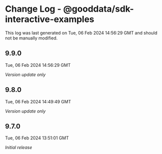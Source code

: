 # Change Log - @gooddata/sdk-interactive-examples

This log was last generated on Tue, 06 Feb 2024 14:56:29 GMT and should not be manually modified.

## 9.9.0
Tue, 06 Feb 2024 14:56:29 GMT

_Version update only_

## 9.8.0
Tue, 06 Feb 2024 14:49:49 GMT

_Version update only_

## 9.7.0
Tue, 06 Feb 2024 13:51:01 GMT

_Initial release_

